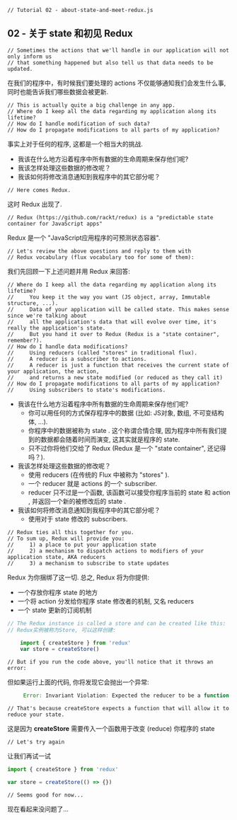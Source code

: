 ```
// Tutorial 02 - about-state-and-meet-redux.js
```

## 02 - 关于 state 和初见 Redux

```
// Sometimes the actions that we'll handle in our application will not only inform us
// that something happened but also tell us that data needs to be updated.
```

在我们的程序中，有时候我们要处理的 actions 不仅能够通知我们会发生什么事, 同时也能告诉我们哪些数据会被更新.

```
// This is actually quite a big challenge in any app.
// Where do I keep all the data regarding my application along its lifetime?
// How do I handle modification of such data?
// How do I propagate modifications to all parts of my application?
```
事实上对于任何的程序, 这都是一个相当大的挑战.
- 我该在什么地方沿着程序中所有数据的生命周期来保存他们呢?
- 我该怎样处理这些数据的修改呢？
- 我该如何将修改消息通知到我程序中的其它部分呢？

```
// Here comes Redux.
```
这时 Redux 出现了.

```
// Redux (https://github.com/rackt/redux) is a "predictable state container for JavaScript apps"
```
Redux 是一个 "JavaScript应用程序的可预测状态容器".

```
// Let's review the above questions and reply to them with
// Redux vocabulary (flux vocabulary too for some of them):
```
我们先回顾一下上述问题并用 Redux 来回答:

```
// Where do I keep all the data regarding my application along its lifetime?
//     You keep it the way you want (JS object, array, Immutable structure, ...).
//     Data of your application will be called state. This makes sense since we're talking about
//     all the application's data that will evolve over time, it's really the application's state.
//     But you hand it over to Redux (Redux is a "state container", remember?).
// How do I handle data modifications?
//     Using reducers (called "stores" in traditional flux).
//     A reducer is a subscriber to actions.
//     A reducer is just a function that receives the current state of your application, the action,
//     and returns a new state modified (or reduced as they call it)
// How do I propagate modifications to all parts of my application?
//     Using subscribers to state's modifications.
```
* 我该在什么地方沿着程序中所有数据的生命周期来保存他们呢?
  - 你可以用任何的方式保存程序中的数据 (比如: JS对象, 数组, 不可变结构体, ...).
  - 你程序中的数据被称为 state . 这个称谓合情合理, 因为程序中所有我们提到的数据都会随着时间而演变, 这其实就是程序的 state.
  - 只不过你将他们交给了 Redux (Redux 是一个 "state container", 还记得吗？).
* 我该怎样处理这些数据的修改呢？
  - 使用 reducers (在传统的 Flux 中被称为 "stores" ).
  - 一个 reducer 就是 actions 的一个 subscriber.
  - reducer 只不过是一个函数, 该函数可以接受你程序当前的 state 和 action , 并返回一个新的被修改后的 state .
* 我该如何将修改消息通知到我程序中的其它部分呢？
  - 使用对于 state 修改的 subscribers.

```
// Redux ties all this together for you.
// To sum up, Redux will provide you:
//     1) a place to put your application state
//     2) a mechanism to dispatch actions to modifiers of your application state, AKA reducers
//     3) a mechanism to subscribe to state updates
```
Redux 为你捆绑了这一切. 总之, Redux 将为你提供:
* 一个存放你程序 state 的地方
* 一个将 action 分发给你程序 state 修改者的机制, 又名 reducers
* 一个 state 更新的订阅机制

```js
// The Redux instance is called a store and can be created like this:
// Redux实例被称为Store, 可以这样创建:

    import { createStore } from 'redux'
    var store = createStore()
```

```
// But if you run the code above, you'll notice that it throws an error:
```
但如果运行上面的代码, 你将发现它会抛出一个异常:
```js
     Error: Invariant Violation: Expected the reducer to be a function.
```

```
// That's because createStore expects a function that will allow it to reduce your state.
```
这是因为 **createStore** 需要传入一个函数用于改变 (reduce) 你程序的 state

```
// Let's try again
```
让我们再试一试

```js
import { createStore } from 'redux'

var store = createStore(() => {})
```

```
// Seems good for now...
```
现在看起来没问题了...

